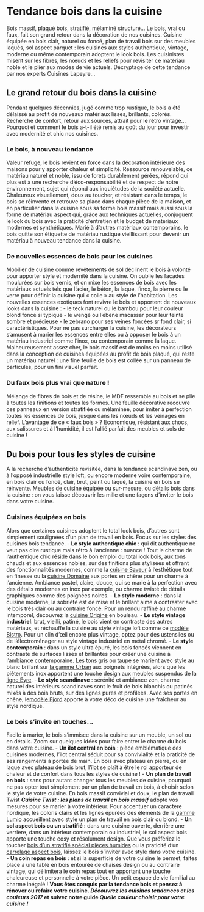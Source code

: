 ##
# **Tendance bois dans la cuisine**
Bois massif, plaqué bois, stratifié, mélaminé structuré… Le bois, vrai ou faux, fait son grand retour dans la décoration de nos cuisines. Cuisine équipée en bois clair, naturel ou foncé, plan de travail bois sur des meubles laqués, sol aspect parquet : les cuisines aux styles authentique, vintage, moderne ou même contemporain adoptent le look bois. Les cuisinistes misent sur les fibres, les nœuds et les reliefs pour revisiter ce matériau noble et le plier aux modes de vie actuels. Décryptage de cette tendance par nos experts Cuisines Lapeyre…
##  Le grand retour du bois dans la cuisine
Pendant quelques décennies, jugé comme trop rustique, le bois a été délaissé au profit de nouveaux matériaux lisses, brillants, colorés. Recherche de confort, retour aux sources, attrait pour le rétro vintage… Pourquoi et comment le bois a-t-il été remis au goût du jour pour investir avec modernité et chic nos cuisines.
###  Le bois, à nouveau tendance
Valeur refuge, le bois revient en force dans la décoration intérieure des maisons pour y apporter chaleur et simplicité. Ressource renouvelable, ce matériau naturel et noble, issu de forets durablement gérées, répond qui plus est à une recherche d’éco-responsabilité et de respect de notre environnement, sujet qui répond aux inquiétudes de la société actuelle.
Chaleureux visuellement, doux au toucher, et résistant dans le temps, le bois se réinvente et retrouve sa place dans chaque pièce de la maison, et en particulier dans la cuisine sous sa forme bois massif mais aussi sous la forme de matériau aspect qui, grâce aux techniques actuelles, conjuguent le look du bois avec la praticité d’entretien et le budget de matériaux modernes et synthétiques. Marié à d’autres matériaux contemporains, le bois quitte son étiquette de matériau rustique vieillissant pour devenir un matériau à nouveau tendance dans la cuisine.
###  De nouvelles essences de bois pour les cuisines
Mobilier de cuisine comme revêtements de sol déclinent le bois à volonté pour apporter style et modernité dans la cuisine. On oublie les façades moulurées sur bois vernis, et on mixe les essences de bois avec les matériaux actuels tels que l’acier, le béton, la laque, l’inox, la pierre ou le verre pour définir la cuisine qui « colle » au style de l’habitation.
Les nouvelles essences exotiques font revivre le bois et apportent de nouveaux looks dans la cuisine :
\- le teck naturel ou le bambou pour leur couleur blond foncé si typique
\- le wengé ou l’ébène macassar pour leur teinte sombre et précieuse
\- le zebrano pour ses veines foncées sr fond clair, si caractéristiques.
Pour ne pas surcharger la cuisine, les décorateurs s’amusent à marier les essences entre elles ou à opposer le bois à un matériau industriel comme l’inox, ou contemporain comme la laque.
Malheureusement assez cher, le bois massif est de moins en moins utilisé dans la conception de cuisines équipées au profit de bois plaqué, qui reste un matériau naturel : une fine feuille de bois est collée sur un panneau de particules, pour un fini visuel parfait.
###  Du faux bois plus vrai que nature !
Mélange de fibres de bois et de résine, le MDF ressemble au bois et se plie à toutes les finitions et toutes les formes. Une feuille décorative recouvre ces panneaux en version stratifiée ou mélaminée, pour imiter à perfection toutes les essences de bois, jusque dans les nœuds et les veinages en relief.
L’avantage de ce « faux bois » ? Economique, résistant aux chocs, aux salissures et à l’humidité, il est l’allié parfait des meubles et sols de cuisine !
##  Du bois pour tous les styles de cuisine
A la recherche d’authenticité revisitée, dans la tendance scandinave zen, ou à l’opposé industrielle style loft, ou encore moderne voire contemporaine, en bois clair ou foncé, clair, brut, peint ou laqué, la cuisine en bois se réinvente. Meubles de cuisine équipée ou sur-mesure, ou détails bois dans la cuisine : on vous laisse découvrir les mille et une façons d’inviter le bois dans votre cuisine.
###  Cuisines équipées en bois
Alors que certaines cuisines adoptent le total look bois, d’autres sont simplement soulignées d’un plan de travail en bois. Focus sur les styles des cuisines bois tendance.
\- **Le style authentique chic** : qui dit authentique ne veut pas dire rustique mais rétro à l’ancienne : nuance ! Tout le charme de l’authentique chic réside dans le bon emploi du total look bois, aux tons chauds et aux essences nobles, sur des finitions plus stylisées et offrant des fonctionnalités modernes, comme la [cuisine Saveur](https://www.lapeyre.fr/cuisine-saveur-FPC200531) à l’esthétique tout en finesse ou la [cuisine Domaine](https://www.lapeyre.fr/cuisine-domaine-FPC200527) aux portes en chêne pour un charme à l’ancienne. Ambiance pastel, claire, douce, qui se marie à la perfection avec des détails modernes en inox par exemple, ou charme twisté de détails graphiques comme des poignées noires.
\- **Le style moderne** : dans la cuisine moderne, la sobriété est de mise et le brillant aime à contraster avec le bois très clair ou au contraire foncé. Pour un rendu raffiné au charme intemporel, découvrez la [cuisine Origine](https://www.lapeyre.fr/cuisine-origine-FPC200536) en bouleau.
\- **Le style vintage industriel**: brut, vieilli, patiné, le bois vient en contraste des autres matériaux, et réchauffe la cuisine au style vintage loft comme ce [modèle Bistro](https://www.lapeyre.fr/cuisine-bistrot-FPC200533). Pour un clin d’œil encore plus vintage, optez pour des ustensiles ou de l’électroménager au style vintage industriel en métal chromé.
\- **Le style contemporain** : dans un style ultra épuré, les bois foncés viennent en contraste de surfaces lisses et brillantes pour créer une cuisine à l’ambiance contemporaine. Les tons gris ou taupe se marient avec style au blanc brillant sur [la gamme Urban](https://www.lapeyre.fr/cuisine-urban-FPC200551) aux poignets intégrées, alors que les piètements inox apportent une touche design aux meubles suspendus de la [ligne Eyre](http://https://www.lapeyre.fr/cuisine-eyre-FPC200555).
\- **Le style scandinave** : sérénité et ambiance zen, charme naturel des intérieurs scandinaves sont le fruit de bois blanchis ou patinés mixés à des bois bruts, sur des lignes pures et profilées. Avec ses portes en chêne, le[modèle Fjord](https://www.lapeyre.fr/cuisine-fjord-FPC200539) apporte à votre déco de cuisine une fraîcheur au style nordique.
###  Le bois s’invite en touches…
Facile à marier, le bois s’immisce dans la cuisine sur un meuble, un sol ou en détails. Zoom sur quelques idées pour faire entrer le charme du bois dans votre cuisine.
\- **Un îlot central en bois** : pièce emblématique des cuisines modernes, l’ilot central séduit pour sa convivialité et la praticité de ses rangements à portée de main. En bois avec plateau en pierre, ou en laque avec plateau de bois brut, l’îlot se plaît à être le roi apporteur de chaleur et de confort dans tous les styles de cuisine !
\- **Un plan de travail en bois** : sans pour autant changer tous les meubles de cuisine, pourquoi ne pas opter tout simplement par un plan de travail en bois, à choisir selon le style de votre cuisine. En bois massif convivial et doux, le plan de travail Twist **_Cuisine Twist : les plans de travail en bois massif_** adopte vos mesures pour se marier à votre intérieur. Pour accentuer un caractère nordique, les coloris clairs et les lignes épurées des éléments de la [gamme Lumio](https://www.lapeyre.fr/cuisine-lumio-FPC200553) accueillent avec style un plan de travail en bois clair ou blond.
\- **Un sol aspect bois ou un stratifié :** dans une cuisine ouverte, derrière une verrière, dans un intérieur contemporain ou industriel, le sol aspect bois apporte une touche cosy et résolument design. Que vous préfériez le toucher [bois d’un stratifié spécial pièces humides](http://https://www.lapeyre.fr/sol-stratifie-quietude-FPC423998) ou la praticité d’un [carrelage aspect bois](https://www.lapeyre.fr/carrelage-drakar-20-x-80-cm-FPC280419), laissez le bois s’inviter avec style dans votre cuisine.
\- **Un coin repas en bois :** et si la superficie de votre cuisine le permet, faites place à une table en bois entourée de chaises design ou au contraire vintage, qui délimitera le coin repas tout en apportant une touche chaleureuse et personnelle à votre pièce. Un petit espace de vie familial au charme inégalé !
**Vous êtes conquis par la tendance bois et pensez à rénover ou refaire votre cuisine. _Découvrez les cuisines tendances et les couleurs 2017_ et suivez notre guide _Quelle couleur choisir pour votre cuisine !_**